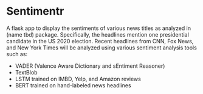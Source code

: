 # Sentimentr

A flask app to display the sentiments of various news titles as analyzed in (name tbd) package.  Specifically, the 
headlines mention one presidential candidate in the US 2020 election. Recent headlines from CNN, Fox News, and New
 York Times will be analyzed using various sentiment analysis tools such as:
* VADER (Valence Aware Dictionary and sEntiment Reasoner)
* TextBlob 
* LSTM trained on IMBD, Yelp, and Amazon reviews
* BERT trained on hand-labeled news headlines

